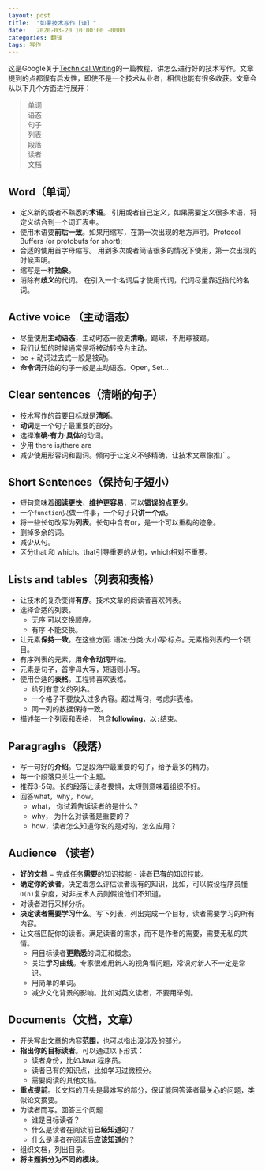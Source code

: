 ```yaml
---
layout: post
title:  "如果技术写作【译】"
date:   2020-03-20 10:00:00 -0000
categories: 翻译
tags: 写作
---
```


这是Google关于[Technical Writing](https://developers.google.com/tech-writing)的一篇教程，讲怎么进行好的技术写作。文章提到的点都很有启发性，即使不是一个技术从业者，相信也能有很多收获。文章会从以下几个方面进行展开：
> 单词   
> 语态  
> 句子  
> 列表  
> 段落  
> 读者  
> 文档


## Word（单词）
- 定义新的或者不熟悉的**术语**。 引用或者自己定义，如果需要定义很多术语，将定义结合到一个词汇表中。  
- 使用术语要**前后一致**。如果用缩写，在第一次出现的地方声明。Protocol Buffers (or protobufs for short);
- 合适的使用首字母缩写。 用到多次或者简洁很多的情况下使用，第一次出现的时候声明。
- 缩写是一种**抽象**。
- 消除有**歧义**的代词。 在引入一个名词后才使用代词，代词尽量靠近指代的名词。

## Active voice （主动语态）
- 尽量使用**主动语态**，主动时态一般更**清晰**。踢球，不用球被踢。
- 我们认知的时候通常是将被动转换为主动。
- be + 动词过去式一般是被动。
- **命令词**开始的句子一般是主动语态。Open, Set...    

## Clear sentences（清晰的句子）
- 技术写作的首要目标就是**清晰**。
- **动词**是一个句子最重要的部分。  
- 选择**准确·有力·具体**的动词。
- 少用 there is/there are
- 减少使用形容词和副词。倾向于让定义不够精确，让技术文章像推广。

## Short Sentences（保持句子短小）

- 短句意味着**阅读更快**，**维护更容易**，可以**错误的点更少**。
- 一个`function`只做一件事，一个句子**只讲一个点**。
- 将一些长句改写为**列表**。长句中含有or，是一个可以重构的迹象。
- 删掉多余的词。
- 减少从句。
- 区分that 和 which。that引导重要的从句，which相对不重要。

## Lists and tables（列表和表格）

- 让技术的复杂变得**有序**。技术文章的阅读者喜欢列表。
- 选择合适的列表。
  - 无序 可以交换顺序。
  - 有序 不能交换。
- 让元素**保持一致**。在这些方面: 语法·分类·大小写·标点。元素指列表的一个项目。
- 有序列表的元素，用**命令动词**开始。
- 元素是句子，首字母大写，短语则小写。
- 使用合适的**表格**。工程师喜欢表格。
  - 给列有意义的列名。
  - 一个格子不要放入过多内容。超过两句，考虑非表格。
  - 同一列的数据保持一致。
- 描述每一个列表和表格， 包含**following**，以`:`结束。

## Paragraghs（段落）

- 写一句好的**介绍**。它是段落中最重要的句子，给予最多的精力。
- 每一个段落只关注一个主题。
- 推荐3-5句。长的段落让读者畏惧，太短则意味着组织不好。
- 回答what，why，how。
  - what， 你试着告诉读者的是什么？
  - why， 为什么对读者是重要的？
  - how，读者怎么知道你说的是对的，怎么应用？

## Audience （读者）

- **好的文档** = 完成任务**需要**的知识技能 - 读者**已有**的知识技能。
- **确定你的读者**。决定着怎么评估读者现有的知识，比如，可以假设程序员懂`O(n)`复杂度，对非技术人员则假设他们不知道。
- 对读者进行采样分析。
- **决定读者需要学习什么**。写下列表，列出完成一个目标，读者需要学习的所有内容。
- 让文档匹配你的读者。满足读者的需求，而不是作者的需要，需要无私的共情。
  - 用目标读者**更熟悉**的词汇和概念。
  - 关注**学习曲线**。专家很难用新人的视角看问题，常识对新人不一定是常识。
  - 用简单的单词。
  - 减少文化背景的影响。比如对英文读者，不要用举例。

## Documents（文档，文章）

- 开头写出文章的内容**范围**，也可以指出没涉及的部分。
- **指出你的目标读者**。可以通过以下形式：
  - 读者身份，比如Java 程序员。
  - 读者已有的知识点，比如学习过微积分。
  - 需要阅读的其他文档。
- **重点提前**。长文档的开头是最难写的部分，保证能回答读者最关心的问题，类似论文摘要。
- 为读者而写。回答三个问题：
  - 谁是目标读者？
  - 什么是读者在阅读前**已经知道**的？
  - 什么是读者在阅读后**应该知道**的？
- 组织文档，列出目录。
- **将主题拆分为不同的模块**。

